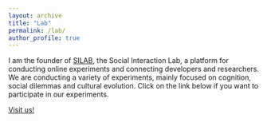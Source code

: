 ```yaml
---
layout: archive
title: "Lab"
permalink: /lab/
author_profile: true
---
```


I am the founder of <a href="http://www.socialinteractionlab.org/">SILAB</a>, the Social Interaction Lab, a platform for conducting online experiments and connecting developers and researchers. We are conducting a variety of experiments, mainly focused on cognition, social dilemmas and cultural evolution. Click on the link below if you want to participate in our experiments.

<a href="http://www.socialinteractionlab.org/">Visit us!</a>
